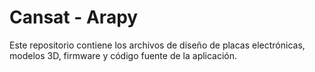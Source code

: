 # Cansat - Arapy
Este repositorio contiene los archivos de diseño de placas electrónicas, modelos 3D, firmware y código fuente de la aplicación.
